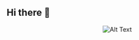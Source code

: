 ## Hi there 👋
<div style="text-align: center;">
    <img src="https://media2.giphy.com/media/v1.Y2lkPTc5MGI3NjExeXlvOGNsM2V4bmZ0ZzgxZnZzcXpteWdkOHRtM3l3ZDIxMmw0am92bSZlcD12MV9pbnRlcm5hbF9naWZfYnlfaWQmY3Q9dHM/qEqiI3Oq7vBkoE236M/100.webp" alt="Alt Text" style="max-width: 80%;"/>
</div>
<!--
**JCorts1/JCorts1** is a ✨ _special_ ✨ repository because its `README.md` (this file) appears on your GitHub profile.

Here are some ideas to get you started:

- 🔭 I’m currently working on ...
- 🌱 I’m currently learning ...
- 👯 I’m looking to collaborate on ...
- 🤔 I’m looking for help with ...
- 💬 Ask me about ...
- 📫 How to reach me: ...
- 😄 Pronouns: ...
- ⚡ Fun fact: ...
-->
